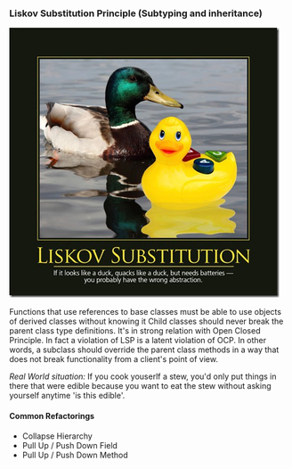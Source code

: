 ### Liskov Substitution Principle (Subtyping and inheritance)
![alt text](etc/lsp.jpg?raw=true "Liskov Substitution")

Functions that use references to base classes must be able to use objects of derived classes without knowing it
Child classes should never break the parent class type definitions. It's in strong relation with Open Closed Principle.
In fact a violation of LSP is a latent violation of OCP.
In other words, a subclass should override the parent class methods in a way that does not break 
functionality from a client's point of view.

*Real World situation:* If you cook youserlf a stew, you'd only put things in there that were edible
because you want to eat the stew without asking yourself anytime 'is this edible'.

#### Common Refactorings
- Collapse Hierarchy
- Pull Up / Push Down Field
- Pull Up / Push Down Method